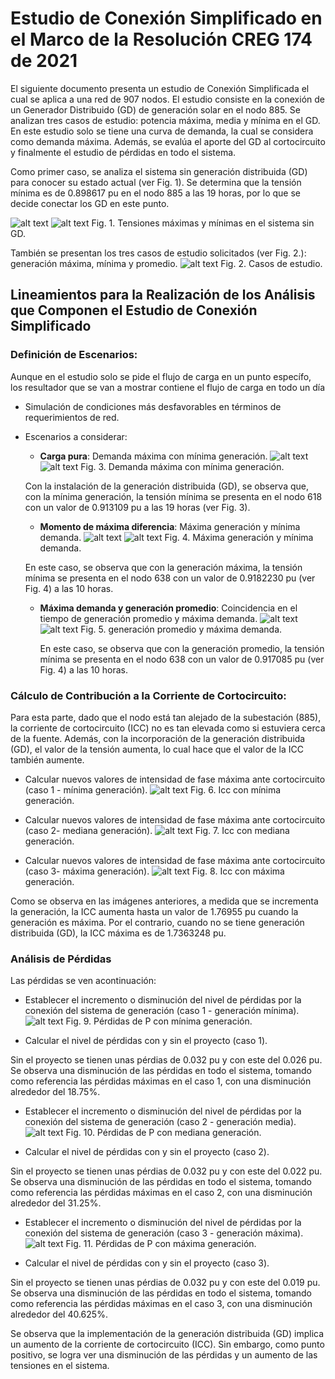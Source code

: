 # Estudio de Conexión Simplificado en el Marco de la Resolución CREG 174 de 2021

El siguiente documento presenta un estudio de Conexión Simplificada el cual se aplica a una red de 907 nodos. El estudio 
consiste en la conexión de un Generador Distribuido (GD) de generación solar en el nodo 885. Se analizan tres casos de 
estudio: potencia máxima, media y mínima en el GD. En este estudio solo se tiene una curva de demanda, la cual se 
considera como demanda máxima. Además, se evalúa el aporte del GD al cortocircuito y finalmente el estudio de pérdidas 
en todo el sistema.

Como primer caso, se analiza el sistema sin generación distribuida (GD) para conocer su estado actual (ver Fig. 1). Se determina que la tensión mínima es de 0.898617 pu en el nodo 885 a las 19 horas, por lo que se decide conectar los GD en este punto.

![alt text](Tesiones_max_caso0.png)
![alt text](VC0.jpeg)
Fig. 1. Tensiones máximas y mínimas en el sistema sin GD.

También se presentan los tres casos de estudio solicitados (ver Fig. 2.): generación máxima, mínima y promedio.
![alt text](Casos_estudio.png)
Fig. 2. Casos de estudio.


## Lineamientos para la Realización de los Análisis que Componen el Estudio de Conexión Simplificado


### Definición de Escenarios:


Aunque en el estudio solo se pide el flujo de carga en un punto específo, los resultador que se van a mostrar contiene 
el flujo de carga en todo un día

- Simulación de condiciones más desfavorables en términos de requerimientos de red.
- Escenarios a considerar:

  - **Carga pura**: Demanda máxima con mínima generación.
  ![alt text](Tesiones_max_caso1.png)
  ![alt text](VC1.jpeg)
  Fig. 3. Demanda máxima con mínima generación.


  Con la instalación de la generación distribuida (GD), se observa que, con la mínima generación, la tensión mínima se presenta en el nodo 618 con un valor de 0.913109 pu a las 19 horas (ver Fig. 3).

  - **Momento de máxima diferencia**: Máxima generación y mínima demanda.
  ![alt text](Tesiones_max_caso3.png)
  ![alt text](VC3.jpeg)
  Fig. 4. Máxima generación y mínima demanda.
  
  En este caso, se observa que con la generación máxima, la tensión mínima se presenta en el nodo 638 con un valor de 0.9182230 pu (ver Fig. 4) a las 10 horas.


  - **Máxima demanda y generación promedio**: Coincidencia en el tiempo de generación promedio y máxima demanda.
    ![alt text](Tesiones_max_caso2.png)
    ![alt text](VC2.jpeg)
    Fig. 5. generación promedio y máxima demanda.

    En este caso, se observa que con la generación promedio, la tensión mínima se presenta en el nodo 638 con un valor de 0.917085 pu (ver Fig. 4) a las 10 horas.


### Cálculo de Contribución a la Corriente de Cortocircuito:

  Para esta parte, dado que el nodo está tan alejado de la subestación (885), la corriente de cortocircuito (ICC) no es tan elevada como si estuviera cerca de la fuente. Además, con la incorporación de la generación distribuida (GD), el valor de la tensión aumenta, lo cual hace que el valor de la ICC también aumente.

  - Calcular nuevos valores de intensidad de fase máxima ante cortocircuito (caso 1 - mínima generación).
  ![alt text](ICC1.png)
  Fig. 6. Icc con mínima generación.

  - Calcular nuevos valores de intensidad de fase máxima ante cortocircuito (caso 2- mediana generación).
  ![alt text](ICC2.png)
  Fig. 7. Icc con mediana generación.

  - Calcular nuevos valores de intensidad de fase máxima ante cortocircuito (caso 3- máxima generación).
  ![alt text](ICC3.png)
  Fig. 8. Icc con máxima generación.


  Como se observa en las imágenes anteriores, a medida que se incrementa la generación, la ICC aumenta hasta un valor de 1.76955 pu cuando la generación es máxima. Por el contrario, cuando no se tiene generación distribuida (GD), la ICC máxima es de 1.7363248 pu.


### Análisis de Pérdidas

  Las pérdidas se ven acontinuación:

  - Establecer el incremento o disminución del nivel de pérdidas por la conexión del sistema de generación (caso 1 - generación mínima).
  ![alt text](P1.png)
  Fig. 9. Pérdidas de P con mínima generación.

  - Calcular el nivel de pérdidas con y sin el proyecto (caso 1).

  Sin el proyecto se tienen unas pérdias de 0.032 pu y con este del 0.026 pu.
  Se observa una disminución de las pérdidas en todo el sistema, tomando como referencia las pérdidas máximas en el caso 1, con una disminución alrededor del 18.75%.

  - Establecer el incremento o disminución del nivel de pérdidas por la conexión del sistema de generación (caso 2 - generación media).
  ![alt text](P2.png)
  Fig. 10. Pérdidas de P con mediana generación.

  - Calcular el nivel de pérdidas con y sin el proyecto (caso 2).

  Sin el proyecto se tienen unas pérdias de 0.032 pu y con este del 0.022 pu.
  Se observa una disminución de las pérdidas en todo el sistema, tomando como referencia las pérdidas máximas en el caso 2, con una disminución alrededor del 31.25%.

  - Establecer el incremento o disminución del nivel de pérdidas por la conexión del sistema de generación (caso 3 - generación máxima).
  ![alt text](P3.png)
  Fig. 11. Pérdidas de P con máxima generación.

  - Calcular el nivel de pérdidas con y sin el proyecto (caso 3).

  Sin el proyecto se tienen unas pérdias de 0.032 pu y con este del 0.019 pu.
  Se observa una disminución de las pérdidas en todo el sistema, tomando como referencia las pérdidas máximas en el caso 3, con una disminución alrededor del 40.625%.

Se observa que la implementación de la generación distribuida (GD) implica un aumento de la corriente de cortocircuito (ICC). Sin embargo, como punto positivo, se logra ver una disminución de las pérdidas y un aumento de las tensiones en el sistema.
